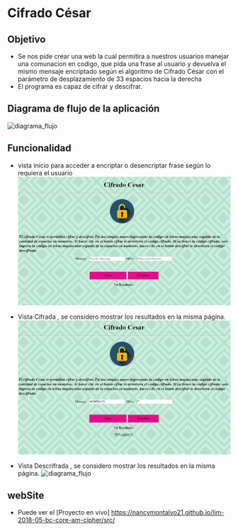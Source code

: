 # Cifrado César

## Objetivo
- Se nos pide crear una web la cual permitira a nuestros usuarios manejar una comunacion en codigo, que pida una frase al usuario y devuelva el mismo mensaje encriptado según el algoritmo de Cifrado César con el parámetro de desplazamiento de 33 espacios hacia la derecha
- El programa es capaz de cifrar y descifrar.

## Diagrama de flujo de la aplicación
![diagrama_flujo](src/File/Diagrama-deflujo.jpg)

## Funcionalidad 
- vista inicio para acceder a encriptar o desencriptar frase según lo requiera el usuario
![diagrama_flujo](src/File/Index.jpg)

- Vista Cifrada , se considero  mostrar los resultados en la misma página.
![diagrama_flujo](src/File/Cifrar.jpg)

- Vista Descrifrada , se considero  mostrar los resultados en la misma página.
![diagrama_flujo](src/File/Diagrama-Descifrar.jpg)

## webSite
* Puede ver el [Proyecto en vivo]
https://nancymontalvo21.github.io/lim-2018-05-bc-core-am-cipher/src/